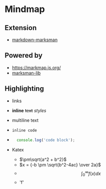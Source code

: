 # Mindmap

## Extension

- [markdown-marksman](https://github.com/phoihos/vscode-markdown-markmap)

## Powered by

- <https://markmap.js.org/>
- [marksman-lib](https://github.com/gera2ld/markmap-lib)

## Highlighting

- links
- **inline** ~~text~~ *styles*
- multiline
  text
- `inline code`

- ```js
    console.log('code block');
    ```

- Katex
  - $\pm\sqrt{a^2 + b^2}$
  - $x = {-b \pm \sqrt{b^2-4ac} \over 2a}$
  - $$\int_{0}^{\infty} f(x) dx$$
  - 'f'